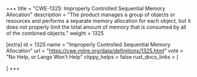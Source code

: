 +++
title = "CWE-1325: Improperly Controlled Sequential Memory Allocation"
description	= "The product manages a group of objects or resources and performs a separate memory allocation for each object, but it does not properly limit the total amount of memory that is consumed by all of the combined objects."
weight = 1325

[extra]
id = 1325
name = "Improperly Controlled Sequential Memory Allocation"
url = "https://cwe.mitre.org/data/definitions/1325.html"
vote = "No Help, or Langs Won't Help"
clippy_helps = false
rust_docs_links = [
	
]
+++

